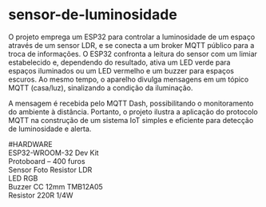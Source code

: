 # sensor-de-luminosidade
O projeto emprega um ESP32 para controlar a luminosidade de um espaço através de um sensor LDR, e se conecta a um broker MQTT público para a troca de informações. O ESP32 confronta a leitura do sensor com um limiar estabelecido e, dependendo do resultado, ativa um LED verde para espaços iluminados ou um LED vermelho e um buzzer para espaços escuros. Ao mesmo tempo, o aparelho divulga mensagens em um tópico MQTT (casa/luz), sinalizando a condição da iluminação.

A mensagem é recebida pelo MQTT Dash, possibilitando o monitoramento do ambiente à distância. Portanto, o projeto ilustra a aplicação do protocolo MQTT na construção de um sistema IoT simples e eficiente para detecção de luminosidade e alerta.

#HARDWARE  
ESP32-WROOM-32 Dev Kit  
Protoboard – 400 furos  
Sensor Foto Resistor LDR  
LED RGB  
Buzzer CC 12mm TMB12A05  
Resistor 220R 1/4W  

